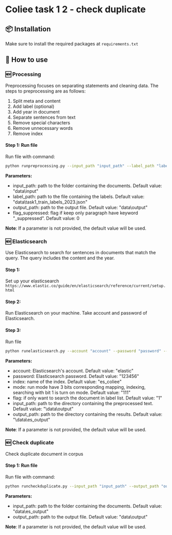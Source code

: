 # Coliee task 1 2 - check duplicate

## 📦 Installation

Make sure to install the required packages at `requirements.txt`

## 🚀 How to use

### 🆕 Processing

Preprocessing focuses on separating statements and cleaning data. The steps to preprocessing are as follows:

1. Split meta and content
2. Add label (optional)
3. Add year in document
4. Separate sentences from text
5. Remove special characters
6. Remove unnecessary words
7. Remove index

#### Step 1: Run file 

Run file with command:

```bash
python runpreprocessing.py --input_path "input_path" --label_path "label_path" --output_path "output_path" --flag_suppressed "flag_suppressed"
```

**Parameters:**
* input_path: path to the folder containing the documents. Default value: "data\input"
* label_path: path to the file containing the labels. Default value: "data\\task1_train_labels_2023.json"
* output_path: path to the output file. Default value: "data\output"
* flag_suppressed: flag if keep only paragraph have keyword "_suppressed". Default value: 0

**Note**:
If a parameter is not provided, the default value will be used.

### 🆕 Elasticsearch

Use Elasticsearch to search for sentences in documents that match the query. The query includes the content and the year.

#### Step 1:
Set up your elasticsearch `https://www.elastic.co/guide/en/elasticsearch/reference/current/setup.html`

#### Step 2:
Run Elasticsearch on your machine. Take account and password of Elasticsearch.

#### Step 3:
Run file
```bash
python runelasticsearch.py --account "account" --password "password" --index "index" --mode "mode" --flag "flag" --input_path "input_path" --output_path "output_path"
```
**Parameters:**
* account: Elasticsearch's account. Default value: "elastic"
* password: Elasticsearch password. Default value: "123456"
* index: name of the index. Default value: "es_coliee"
* mode: run mode have 3 bits corresponding mapping, indexing, searching with bit 1 is turn on mode. Default value: "111"
* flag: if only want to search the document in label list. Default value: "1"
* input_path: path to the directory containing the preprocessed text. Default value: "\data\output"
* output_path: path to the directory containing the results. Default value: "\data\es_output"

**Note**:
If a parameter is not provided, the default value will be used.

### 🆕 Check duplicate

Check duplicate document in corpus

#### Step 1: Run file

Run file with command:

```bash
python runcheckduplicate.py --input_path "input_path" --output_path "output_path"
```

**Parameters:**
* input_path: path to the folder containing the documents. Default value: "data\es_output"
* output_path: path to the output file. Default value: "data\output"

**Note**:
If a parameter is not provided, the default value will be used.
